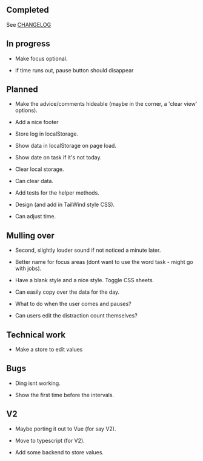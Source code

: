 ## Completed

See [CHANGELOG](CHANGELOG.md)

## In progress

- Make focus optional.

- if time runs out, pause button should disappear

## Planned

- Make the advice/comments hideable (maybe in the corner, a 'clear view' options).

- Add a nice footer

- Store log in localStorage.

- Show data in localStorage on page load.

- Show date on task if it's not today.

- Clear local storage.

- Can clear data.

- Add tests for the helper methods.

- Design (and add in TailWind style CSS).

- Can adjust time.

## Mulling over

- Second, slightly louder sound if not noticed a minute later.

- Better name for focus areas (dont want to use the word task - might go with jobs).

- Have a blank style and a nice style. Toggle CSS sheets.

- Can easily copy over the data for the day.

- What to do when the user comes and pauses?

- Can users edit the distraction count themselves?

## Technical work

- Make a store to edit values

## Bugs

- Ding isnt working.

- Show the first time before the intervals.

## V2
- Maybe porting it out to Vue (for say V2).

- Move to typescript (for V2).

- Add some backend to store values.
